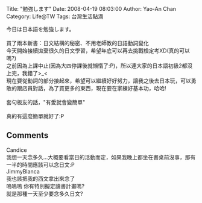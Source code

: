 Title: "勉強します"
Date: 2008-04-19 08:03:00
Author: Yao-An Chan
Category: Life@TW
Tags: 台灣生活點滴


<div class='post'>
今日は日本語を勉強します。<br /><br />買了兩本新書：日文結構的秘密、不用老師教的日語動詞變化<br />今天開始接續拋棄很久的日文學習，希望年底可以再去挑戰檢定考XD(真的可以嗎?)<br />之前因為上課中止(因為大四停課後就懶惰了:P)，所以連大家的日本語初級2都沒上完，我錯了>_<<br />現在要從動詞的部分接起來，希望可以繼續好好努力，讓我之後去日本玩，可以勇敢的跟店員對話，為了買更多的東西，現在要在家練好基本功，哈哈!<br /><br />套句板友的話，"有愛就會變簡單"<br /><br />真的有這麼簡單就好了:P</div>
<h2>Comments</h2>
<div class='comments'>
<div class='comment'>
<div class='author'>Candice</div>
<div class='content'>
我想一天念多久...大概要看當日的活動而定，如果我晚上都坐在書桌前沒事，那有一半的時間應該可以念日文:P</div>
</div>
<div class='comment'>
<div class='author'>JimmyBlanca</div>
<div class='content'>
我也該把我的西文拿出來念了<BR/>嗚嗚嗚 你有特別擬定讀書計畫嗎?<BR/>就是那種一天至少要念多久日文?</div>
</div>
</div>
